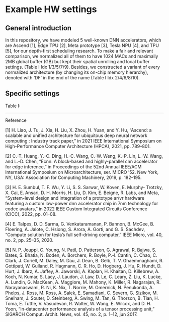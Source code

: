 # Example HW settings

## General introduction
In this repository, we have modeled 5 well-known DNN accelerators, which are Ascend [1], Edge TPU [2],
Meta prototype [3], Tesla NPU [4], and TPU [5], for our depth-first scheduling research.
To make a fair and relevant comparison, we normalized all of them to have 1024 MACs and maximally 2MB global buffer (GB) 
but kept their spatial unrolling and local buffer settings. (Table I Idx 1/3/5/7/9).
Besides, we constructed a variant of every normalized architecture (by changing its on-chip memory hierarchy), denoted with ‘DF’ in the
end of the name (Table I Idx 2/4/6/8/10).

## Specific settings

Table I:



---
Reference

[1] H. Liao, J. Tu, J. Xia, H. Liu, X. Zhou, H. Yuan, and Y. Hu,
“Ascend: a scalable and unified architecture for ubiquitous deep neural
network computing : Industry track paper,” in 2021 IEEE International
Symposium on High-Performance Computer Architecture (HPCA), 2021,
pp. 789–801.

[2] C.-T. Huang, Y.-C. Ding, H.-C. Wang, C.-W. Weng, K.-P. Lin, L.-W.
Wang, and L.-D. Chen, “Ecnn: A block-based and highly-parallel cnn
accelerator for edge inference,” in Proceedings of the 52nd Annual
IEEE/ACM International Symposium on Microarchitecture, ser. MICRO
’52. New York, NY, USA: Association for Computing Machinery,
2019, p. 182–195.

[3] H. E. Sumbul, T. F. Wu, Y. Li, S. S. Sarwar, W. Koven, E. Murphy-
Trotzky, X. Cai, E. Ansari, D. H. Morris, H. Liu, D. Kim, E. Beigne,
R. Labs, and Meta, “System-level design and integration of a prototype
ar/vr hardware featuring a custom low-power dnn accelerator chip in
7nm technology for codec avatars,” in 2022 IEEE Custom Integrated
Circuits Conference (CICC), 2022, pp. 01–08.

[4] E. Talpes, D. D. Sarma, G. Venkataramanan, P. Bannon, B. McGee,
B. Floering, A. Jalote, C. Hsiong, S. Arora, A. Gorti, and G. S. Sachdev,
“Compute solution for tesla’s full self-driving computer,” IEEE Micro,
vol. 40, no. 2, pp. 25–35, 2020.

[5] N. P. Jouppi, C. Young, N. Patil, D. Patterson, G. Agrawal, R. Bajwa,
S. Bates, S. Bhatia, N. Boden, A. Borchers, R. Boyle, P.-l. Cantin,
C. Chao, C. Clark, J. Coriell, M. Daley, M. Dau, J. Dean, B. Gelb, T. V.
Ghaemmaghami, R. Gottipati, W. Gulland, R. Hagmann, C. R. Ho,
D. Hogberg, J. Hu, R. Hundt, D. Hurt, J. Ibarz, A. Jaffey, A. Jaworski,
A. Kaplan, H. Khaitan, D. Killebrew, A. Koch, N. Kumar, S. Lacy,
J. Laudon, J. Law, D. Le, C. Leary, Z. Liu, K. Lucke, A. Lundin,
G. MacKean, A. Maggiore, M. Mahony, K. Miller, R. Nagarajan,
R. Narayanaswami, R. Ni, K. Nix, T. Norrie, M. Omernick,
N. Penukonda, A. Phelps, J. Ross, M. Ross, A. Salek, E. Samadiani,
C. Severn, G. Sizikov, M. Snelham, J. Souter, D. Steinberg, A. Swing,
M. Tan, G. Thorson, B. Tian, H. Toma, E. Tuttle, V. Vasudevan,
R. Walter, W. Wang, E. Wilcox, and D. H. Yoon, “In-datacenter
performance analysis of a tensor processing unit,” SIGARCH Comput.
Archit. News, vol. 45, no. 2, p. 1–12, jun 2017. 